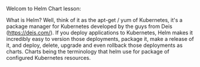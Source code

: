 Welcom to Helm Chart lesson:

What is Helm? Well, think of it as the apt-get / yum of Kubernetes, it's a package manager for Kubernetes developed by the guys from Deis (https://deis.com/). 
If you deploy applications to Kubernetes, Helm makes it incredibly easy to version those deployments, package it, make a release of it, and deploy, delete, upgrade and even rollback those deployments as charts. 
Charts being the terminology that helm use for package of configured Kubernetes resources.
